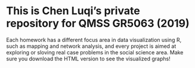 # This is Chen Luqi’s private repository for QMSS GR5063 (2019)
Each homework has a different focus area in data visualization using R, such as mapping and network analysis, and every project is aimed at exploring or sloving real case problems in the social science area.
Make sure you download the HTML version to see the visualized graphs!

